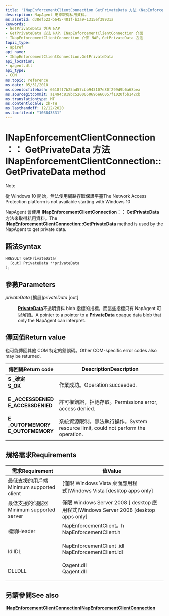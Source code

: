```yaml
---
title: 'INapEnforcementClientConnection GetPrivateData 方法 (NapEnforcementClient .h) '
description: NapAgent 用來取得私用資料。
ms.assetid: d38ef523-b645-401f-b3a9-1315ef39931a
keywords:
- GetPrivateData 方法 NAP
- GetPrivateData 方法 NAP，INapEnforcementClientConnection 介面
- INapEnforcementClientConnection 介面 NAP，GetPrivateData 方法
topic_type:
- apiref
api_name:
- INapEnforcementClientConnection.GetPrivateData
api_location:
- qagent.dll
api_type:
- COM
ms.topic: reference
ms.date: 05/31/2018
ms.openlocfilehash: 6618ff7b25ad57cbb943107e80f299d9b6a68bea
ms.sourcegitcommit: a1494c819bc5200050696e66057f1020f5b142cb
ms.translationtype: MT
ms.contentlocale: zh-TW
ms.lasthandoff: 12/12/2020
ms.locfileid: "103843331"
---
```

# <a name="inapenforcementclientconnectiongetprivatedata-method"></a><span data-ttu-id="6c158-106">INapEnforcementClientConnection：： GetPrivateData 方法</span><span class="sxs-lookup"><span data-stu-id="6c158-106">INapEnforcementClientConnection::GetPrivateData method</span></span>

> [!Note]  
> <span data-ttu-id="6c158-107">從 Windows 10 開始，無法使用網路存取保護平臺</span><span class="sxs-lookup"><span data-stu-id="6c158-107">The Network Access Protection platform is not available starting with Windows 10</span></span>

 

<span data-ttu-id="6c158-108">NapAgent 會使用 **INapEnforcementClientConnection：： GetPrivateData** 方法來取得私用資料。</span><span class="sxs-lookup"><span data-stu-id="6c158-108">The **INapEnforcementClientConnection::GetPrivateData** method is used by the NapAgent to get private data.</span></span>

## <a name="syntax"></a><span data-ttu-id="6c158-109">語法</span><span class="sxs-lookup"><span data-stu-id="6c158-109">Syntax</span></span>


```C++
HRESULT GetPrivateData(
  [out] PrivateData **privateData
);
```



## <a name="parameters"></a><span data-ttu-id="6c158-110">參數</span><span class="sxs-lookup"><span data-stu-id="6c158-110">Parameters</span></span>

<dl> <dt>

<span data-ttu-id="6c158-111">*privateData* \[擴展\]</span><span class="sxs-lookup"><span data-stu-id="6c158-111">*privateData* \[out\]</span></span>
</dt> <dd>

<span data-ttu-id="6c158-112">[**PrivateData**](/windows/win32/api/naptypes/ns-naptypes-privatedata)不透明資料 blob 指標的指標，而這些指標只有 NapAgent 可以解讀。</span><span class="sxs-lookup"><span data-stu-id="6c158-112">A pointer to a pointer to a [**PrivateData**](/windows/win32/api/naptypes/ns-naptypes-privatedata) opaque data blob that only the NapAgent can interpret.</span></span>

</dd> </dl>

## <a name="return-value"></a><span data-ttu-id="6c158-113">傳回值</span><span class="sxs-lookup"><span data-stu-id="6c158-113">Return value</span></span>

<span data-ttu-id="6c158-114">也可能傳回其他 COM 特定的錯誤碼。</span><span class="sxs-lookup"><span data-stu-id="6c158-114">Other COM-specific error codes also may be returned.</span></span>



| <span data-ttu-id="6c158-115">傳回碼</span><span class="sxs-lookup"><span data-stu-id="6c158-115">Return code</span></span>                                                                                     | <span data-ttu-id="6c158-116">Description</span><span class="sxs-lookup"><span data-stu-id="6c158-116">Description</span></span>                                                        |
|-------------------------------------------------------------------------------------------------|--------------------------------------------------------------------|
| <dl> <span data-ttu-id="6c158-117"><dt>**S \_確定**</dt></span><span class="sxs-lookup"><span data-stu-id="6c158-117"><dt>**S\_OK** </dt></span></span> </dl>           | <span data-ttu-id="6c158-118">作業成功。</span><span class="sxs-lookup"><span data-stu-id="6c158-118">Operation succeeded.</span></span><br/>                                    |
| <dl> <span data-ttu-id="6c158-119"><dt>**E \_ACCESSDENIED**</dt></span><span class="sxs-lookup"><span data-stu-id="6c158-119"><dt>**E\_ACCESSDENIED** </dt></span></span> </dl> | <span data-ttu-id="6c158-120">許可權錯誤，拒絕存取。</span><span class="sxs-lookup"><span data-stu-id="6c158-120">Permissions error, access denied.</span></span><br/>                       |
| <dl> <span data-ttu-id="6c158-121"><dt>**E \_OUTOFMEMORY**</dt></span><span class="sxs-lookup"><span data-stu-id="6c158-121"><dt>**E\_OUTOFMEMORY** </dt></span></span> </dl>  | <span data-ttu-id="6c158-122">系統資源限制，無法執行操作。</span><span class="sxs-lookup"><span data-stu-id="6c158-122">System resource limit, could not perform the operation.</span></span><br/> |



 

## <a name="requirements"></a><span data-ttu-id="6c158-123">規格需求</span><span class="sxs-lookup"><span data-stu-id="6c158-123">Requirements</span></span>



| <span data-ttu-id="6c158-124">需求</span><span class="sxs-lookup"><span data-stu-id="6c158-124">Requirement</span></span> | <span data-ttu-id="6c158-125">值</span><span class="sxs-lookup"><span data-stu-id="6c158-125">Value</span></span> |
|-------------------------------------|-----------------------------------------------------------------------------------------------------|
| <span data-ttu-id="6c158-126">最低支援的用戶端</span><span class="sxs-lookup"><span data-stu-id="6c158-126">Minimum supported client</span></span><br/> | <span data-ttu-id="6c158-127">\[僅限 Windows Vista 桌面應用程式\]</span><span class="sxs-lookup"><span data-stu-id="6c158-127">Windows Vista \[desktop apps only\]</span></span><br/>                                                      |
| <span data-ttu-id="6c158-128">最低支援的伺服器</span><span class="sxs-lookup"><span data-stu-id="6c158-128">Minimum supported server</span></span><br/> | <span data-ttu-id="6c158-129">僅限 Windows Server 2008 \[ desktop 應用程式\]</span><span class="sxs-lookup"><span data-stu-id="6c158-129">Windows Server 2008 \[desktop apps only\]</span></span><br/>                                                |
| <span data-ttu-id="6c158-130">標頭</span><span class="sxs-lookup"><span data-stu-id="6c158-130">Header</span></span><br/>                   | <dl> <span data-ttu-id="6c158-131"><dt>NapEnforcementClient。h</dt></span><span class="sxs-lookup"><span data-stu-id="6c158-131"><dt>NapEnforcementClient.h</dt></span></span> </dl>   |
| <span data-ttu-id="6c158-132">Idl</span><span class="sxs-lookup"><span data-stu-id="6c158-132">IDL</span></span><br/>                      | <dl> <span data-ttu-id="6c158-133"><dt>NapEnforcementClient .idl</dt></span><span class="sxs-lookup"><span data-stu-id="6c158-133"><dt>NapEnforcementClient.idl</dt></span></span> </dl> |
| <span data-ttu-id="6c158-134">DLL</span><span class="sxs-lookup"><span data-stu-id="6c158-134">DLL</span></span><br/>                      | <dl> <span data-ttu-id="6c158-135"><dt>Qagent.dll</dt></span><span class="sxs-lookup"><span data-stu-id="6c158-135"><dt>Qagent.dll</dt></span></span> </dl>               |



## <a name="see-also"></a><span data-ttu-id="6c158-136">另請參閱</span><span class="sxs-lookup"><span data-stu-id="6c158-136">See also</span></span>

<dl> <dt>

[<span data-ttu-id="6c158-137">**INapEnforcementClientConnection**</span><span class="sxs-lookup"><span data-stu-id="6c158-137">**INapEnforcementClientConnection**</span></span>](inapenforcementclientconnection.md)
</dt> </dl>

 

 





